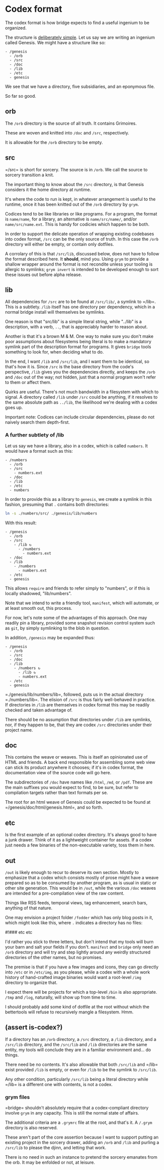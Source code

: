 # Codex format


  The codex format is how bridge expects to find a useful ingenium to be
organized. 


The structure is [deliberately simple](#assert-is-codex).  Let us say we are
writing an ingenium called Genesis.  We might have a structure like so:

```dir
- /genesis
  - /orb
  - /src
  - /doc
  - /lib
  - /etc  
  - genesis
```

We see that we have a directory, five subsidiaries, and an eponymous file.


So far so good. 

## orb

  The ``/orb`` directory is the source of all truth. It contains Grimoires.


These are woven and knitted into ``/doc`` and ``/src``, respectively.


It is allowable for the ``/orb`` directory to be empty. 


## src

=/src= is short for sorcery.  The source is in ``/orb``.  We call the source to
sorcery transition a knit. 


  The important thing to know about the ``/src`` directory, is that Genesis 
considers it the home directory at runtime. 


It's where the code to run is kept, in whatever arrangement is useful to
the runtime, once it has been knitted out of the ``/orb`` directory by ``grym``.


Codices tend to be like libraries or like programs.  For a program, the 
format is ``name/name``, for a library, an alternative is ``name/src/name/``,
and/or ``name/src/name.ext``.  This is handy for codicies which happen to be
both.


In order to support the delicate operation of wrapping existing codebases
into codex format, ``/src`` can be the only source of truth. In this case
the ``/orb`` directory will either be empty, or contain only dotfiles. 


A corrolary of this is that ``/src/lib``, discussed below, does not have
to follow the format described here.  It **should**, mind you.  Using ``grym``
to provide a shallow wrapper around the format is not recondite unless your
tooling is allergic to symlinks; ``grym invert`` is intended to be developed
enough to sort these issues out before alpha release.


## lib

  All dependencies for ``/src`` are to be found at ``/src/lib/``, a symlink to
=/lib=.  This is a subtlety.  ``/lib`` itself has one directory per dependency,
which in a normal bridge install will themselves be symlinks. 


One reason is that "src/lib" is a simple literal string, while "../lib" is a
description, with a verb, ``..``, that is appreciably harder to reason about. 


Another is that it's a brown M & M. One way to make sure you don't make poor
assumptions about filesystems being literal is to make a mandatory symlink part
of the description format for programs.  It gives ``bridge`` tools something to
look for, when deciding what to do.


In the end, I want ``/lib`` and ``/src/lib``, and I want them to be identical, so
that's how it is. Since ``/src`` is the base directory from the code's 
perspective, ``/lib`` gives you the dependencies directly, and keeps the ``/orb``
and ``/doc`` out of the way; not hidden, just that a normal program won't refer
to them or affect them.


Quirks are useful.  There's not much bandwidth in a filesystem with which to 
signal. A directory called ``/lib`` under ``/src`` could be anything, if it
resolves to the same absolute path as ``../lib``, the likelihood we're dealing
with a codex goes up. 


Important note: Codices can include circular dependencies, please do not 
naively search them depth-first. 


### A further subtlety of /lib

Let us say we have a library, also in a codex, which is called ``numbers``. It
would have a format such as this:

```dir
- /numbers
  - /orb
  - /src
    - numbers.ext
  - /doc
  - /lib
  - /etc
  - numbers
```

In order to provide this as a library to ``genesis``, we create a symlink in
this fashion, presuming that ``.`` contains both directories:

```sh
ln -s ./numbers/src/ ./genesis/lib/numbers
```

With this result:

```dir
- /genesis
  - /orb
  - /src
    - /lib ↻
      - /numbers
        - numbers.ext
  - /doc
  - /lib
    - /numbers
      - numbers.ext
  - /etc
  - genesis
```

This allows ``require`` and friends to refer simply to "numbers", or if this
is locally shadowed, "lib/numbers". 


Note that we intend to write a friendly tool, ``manifest``, which will automate,
or at least smooth out, this process. 


For now, let's note some of the advantages of this approach.  One may readily
pin a library, provided some snapshot revision control system such as ``git``,
by simply symlinking to the blob in question.


In addition, ``/genesis`` may be expanded thus:

```dir
- /genesis
  - /orb
  - /src
  - /doc
  - /lib
    - /numbers ↻
      - /lib ↻
      - numbers.ext
  - /etc
  - genesis
```

=./genesis/lib/numbers/lib=, followed, puts us in the actual directory
=./numbers/lib=.  The elision of ``/src`` is thus fairly well-behaved in
practice.  If directories in ``/lib`` are themselves in codex format this
may be readily checked and taken advantage of.


There should be no assumption that directories under ``/lib`` are symlinks,
nor, if they happen to be, that they are codex ``/src`` directories under
their project name. 


## doc

  This contains the weave or weaves.  This is itself an opinionated use of HTML
and friends.  A back end responsible for assembling some web view can stick its
product anywhere it chooses; if it's in codex format, the documentation view of
the source code will go here.


The subdirectories of ``/doc`` have names like ``/html``, ``/md``, or ``/pdf``. These
are the main suffixes you would expect to find, to be sure, but refer to 
compilation targets rather than text formats per se. 


The root for an html weave of Genesis could be expected to be found at 
=/genesis/doc/html/genesis.html=, and so forth. 


## etc

  Is the first example of an optional codex directory.  It's always good to
have a junk drawer.  Think of it as a lightweight container for assets.  If
a codex just needs a few binaries of the non-executable variety, toss them in
here.

## out

  ``/out`` is likely enough to recur to deserve its own section.  Mostly to 
emphasize that a codex which consists mostly of prose might have a weave
prepared so as to be consumed by another program, as is usual in static or
other site generation.  This would be in ``/out``, while the various ``/doc``
weaves are intended for a pre-compilation view of the raw content.


Things like RSS feeds, temporal views, tag enhancement, search bars,
anything of that nature. 


One may envision a project folder ``/fodder`` which has only blog posts in it,
which might look like this, where ``.`` indicates a directory has no files:

#!### etc etc

  I'd rather you stick to three letters, but don't intend that my tools will
burn your barn and salt your fields if you don't. ``manifest`` and ``bridge`` only
need an ``/orb`` directory and will try and step lightly around any weirdly 
structured directories of the other names, but no promises. 


The premise is that if you have a few images and icons, they can go directly
into ``/etc`` or in ``/etc/img``, as you please, while a codex with a whole work
history of hand-crafted image binaries would want a root-level ``/img`` 
directory to organize that.


I expect there will be projects for which a top-level ``/bin`` is also
appropriate. ``/tmp`` and ``/log``, naturally, will show up from time to time. 


I should probably add some kind of dotfile at the root without which the
bettertools will refuse to recursively mangle a filesystem.  Hmm.


## (assert is-codex?)

  If a directory has an ``/orb`` directory, a ``/src``  directory, a ``/lib``
directory, and a ``/src/lib`` directory, and the ``/src/lib`` and ``/lib`` 
directories are the same entity, my tools will conclude they are in a 
familiar environment and... do things. 


There need be no contents.  It's also allowable that both ``/src/lib`` and
=/lib= exist provided ``/lib`` is empty, or even for ``/lib`` to be the symlink
to ``/src/lib``.


Any other condition, particularly ``/src/lib`` being a literal directory while
=/lib= is a different one with contents, is not a codex. 



### grym files

=bridge= shouldn't absolutely require that a codex-compliant directory
involve ``grym`` in any capacity.  This is still the normal state of affairs.


The additional criteria are a ``.grymrc`` file at the root, and that's it. 
A ``/.grym`` directory is also reserved. 


These aren't part of the core assertion because I want to support putting 
an existing project in the sorcery drawer, adding an ``/orb`` and ``/lib``
and purling a ``/src/lib`` to please the djinn, and letting that work.


There is no need in such an instance to pretend the sorcery emanates from 
the orb.  It may be enfolded or not, at leisure. 
